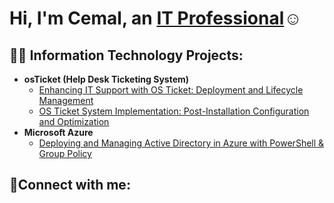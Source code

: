 

<h1>Hi, I'm Cemal, an <a href="https://www.linkedin.com/in/cemal-guishard-241aa537b">IT Professional</a>☺</h1>

<h2>👨‍💻 Information Technology Projects:</h2>

- <b>osTicket (Help Desk Ticketing System)</b>
  - [Enhancing IT Support with OS Ticket: Deployment and Lifecycle Management](https://github.com/Cemguish/osticket-prereqs)
  - [OS Ticket System Implementation: Post-Installation Configuration and Optimization](https://github.com/Cemguish/configure-ad)
- <b>Microsoft Azure</b>
  - [Deploying and Managing Active Directory in Azure with PowerShell & Group Policy](https://github.com/Cemguish/configure-ad)
 

<h2>🤳Connect with me:</h2>




